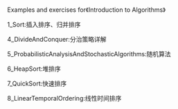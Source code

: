 Examples and exercises for《Introduction to Algorithms》

1_Sort:插入排序、归并排序

4_DivideAndConquer:分治策略详解

5_ProbabilisticAnalysisAndStochasticAlgorithms:随机算法

6_HeapSort:堆排序

7_QuickSort:快速排序

8_LinearTemporalOrdering:线性时间排序